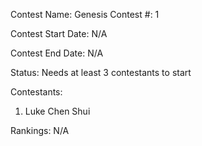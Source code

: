 Contest Name: Genesis
Contest #: 1

Contest Start Date: N/A

Contest End Date: N/A

Status: Needs at least 3 contestants to start

Contestants:
1. Luke Chen Shui

Rankings: N/A
